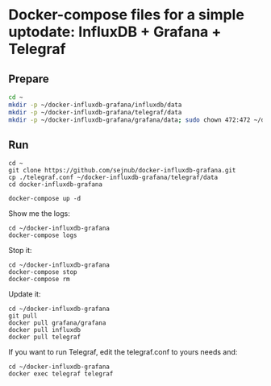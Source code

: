 # Docker-compose files for a simple uptodate: InfluxDB + Grafana + Telegraf

## Prepare

```bash
cd ~
mkdir -p ~/docker-influxdb-grafana/influxdb/data
mkdir -p ~/docker-influxdb-grafana/telegraf/data
mkdir -p ~/docker-influxdb-grafana/grafana/data; sudo chown 472:472 ~/docker-influxdb-grafana/grafana/data
```

## Run

```
cd ~
git clone https://github.com/sejnub/docker-influxdb-grafana.git
cp ./telegraf.conf ~/docker-influxdb-grafana/telegraf/data
cd docker-influxdb-grafana

docker-compose up -d
```

Show me the logs:
```
cd ~/docker-influxdb-grafana
docker-compose logs
```

Stop it:
```
cd ~/docker-influxdb-grafana
docker-compose stop
docker-compose rm
```

Update it:
```
cd ~/docker-influxdb-grafana
git pull
docker pull grafana/grafana
docker pull influxdb
docker pull telegraf
```

If you want to run Telegraf, edit the telegraf.conf to yours needs and:
```
cd ~/docker-influxdb-grafana
docker exec telegraf telegraf
```
